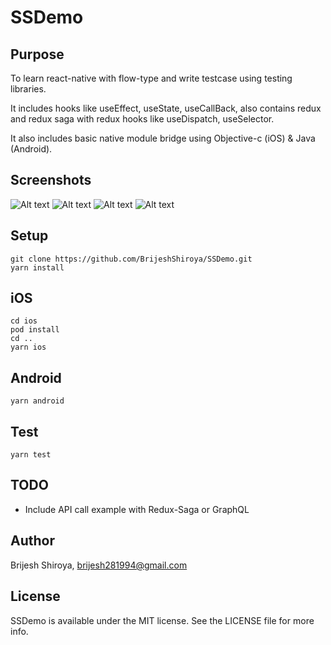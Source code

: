 # SSDemo
## Purpose
To learn react-native with flow-type and write testcase using testing libraries.

It includes hooks like useEffect, useState, useCallBack, also contains redux and redux saga with redux hooks like useDispatch, useSelector.

It also includes basic native module bridge using Objective-c (iOS) & Java (Android).

## Screenshots
![Alt text](/screenshots/111.png?raw=true)
![Alt text](/screenshots/222.png?raw=true)
![Alt text](/screenshots/333.png?raw=true)
![Alt text](/screenshots/444.png?raw=true)



## Setup
```
git clone https://github.com/BrijeshShiroya/SSDemo.git
yarn install
```

## iOS
```
cd ios
pod install
cd ..
yarn ios
```

## Android
```
yarn android
```

## Test 
```
yarn test
```

## TODO
* Include API call example with Redux-Saga or GraphQL

## Author
Brijesh Shiroya, brijesh281994@gmail.com

## License
SSDemo is available under the MIT license. See the LICENSE file for more info.

